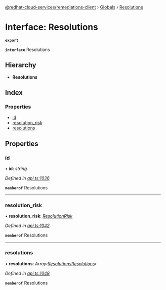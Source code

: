[@redhat-cloud-services/remediations-client](../README.md) › [Globals](../globals.md) › [Resolutions](resolutions.md)

# Interface: Resolutions

**`export`** 

**`interface`** Resolutions

## Hierarchy

* **Resolutions**

## Index

### Properties

* [id](resolutions.md#id)
* [resolution_risk](resolutions.md#resolution_risk)
* [resolutions](resolutions.md#resolutions)

## Properties

###  id

• **id**: *string*

*Defined in [api.ts:1036](https://github.com/RedHatInsights/javascript-clients/blob/master/packages/remediations/api.ts#L1036)*

**`memberof`** Resolutions

___

###  resolution_risk

• **resolution_risk**: *[ResolutionRisk](../enums/resolutionrisk.md)*

*Defined in [api.ts:1042](https://github.com/RedHatInsights/javascript-clients/blob/master/packages/remediations/api.ts#L1042)*

**`memberof`** Resolutions

___

###  resolutions

• **resolutions**: *Array‹[ResolutionsResolutions](resolutionsresolutions.md)›*

*Defined in [api.ts:1048](https://github.com/RedHatInsights/javascript-clients/blob/master/packages/remediations/api.ts#L1048)*

**`memberof`** Resolutions
